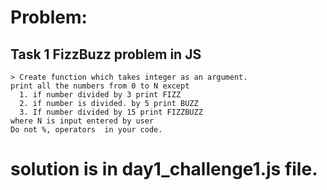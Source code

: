 
# Problem:

## Task 1 FizzBuzz problem in JS
    > Create function which takes integer as an argument.
    print all the numbers from 0 to N except
      1. if number divided by 3 print FIZZ
      2. if number is divided. by 5 print BUZZ 
      3. If number divided by 15 print FIZZBUZZ 
    where N is input entered by user
    Do not %, operators  in your code.


# solution is in day1_challenge1.js file.
